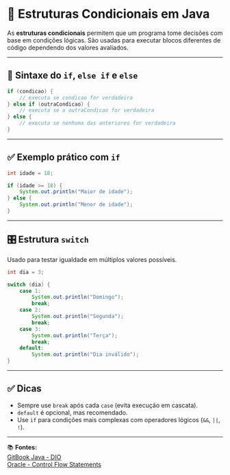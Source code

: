 # 🔀 Estruturas Condicionais em Java

As **estruturas condicionais** permitem que um programa tome decisões com base em condições lógicas. São usadas para executar blocos diferentes de código dependendo dos valores avaliados.

---

## 📌 Sintaxe do `if`, `else if` e `else`

```java
if (condicao) {
    // executa se condicao for verdadeira
} else if (outraCondicao) {
    // executa se a outraCondicao for verdadeira
} else {
    // executa se nenhuma das anteriores for verdadeira
}
```

---

## ✅ Exemplo prático com `if`

```java
int idade = 18;

if (idade >= 18) {
    System.out.println("Maior de idade");
} else {
    System.out.println("Menor de idade");
}
```

---

## 🎛️ Estrutura `switch`

Usado para testar igualdade em múltiplos valores possíveis.

```java
int dia = 3;

switch (dia) {
    case 1:
        System.out.println("Domingo");
        break;
    case 2:
        System.out.println("Segunda");
        break;
    case 3:
        System.out.println("Terça");
        break;
    default:
        System.out.println("Dia inválido");
}
```

---

## ✅ Dicas

- Sempre use `break` após cada `case` (evita execução em cascata).
- `default` é opcional, mas recomendado.
- Use `if` para condições mais complexas com operadores lógicos (`&&`, `||`, `!`).

---

📚 **Fontes:**  
[GitBook Java - DIO](https://felipe-aguiar.gitbook.io/dio-java/gitbook)  
[Oracle - Control Flow Statements](https://docs.oracle.com/javase/tutorial/java/nutsandbolts/flow.html)
